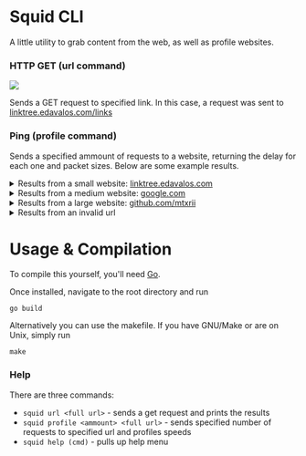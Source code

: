 # Squid CLI
A little utility to grab content from the web, as well as profile websites.

### HTTP GET (url command)

![](https://i.imgur.com/4mArxGu.png)

Sends a GET request to specified link. In this case, a request was sent to [linktree.edavalos.com/links](https://linktree.edavalos.com/links)

### Ping (profile command)
Sends a specified ammount of requests to a website, returning the delay for each one and packet sizes. Below are some example results.

<details>
  <summary>Results from a small website: <a href="https://linktree.edavalos.com/">linktree.edavalos.com</a></summary>
  <img src="https://i.imgur.com/dNoyxJU.png"></img>
</details>

<details>
  <summary>Results from a medium website: <a href="https://www.google.com/">google.com</a></summary>
  <img src="https://i.imgur.com/176gE9F.png"></img>
</details>

<details>
  <summary>Results from a large website: <a href="https://github.com/mtxrii">github.com/mtxrii</a></summary>
  <img src="https://i.imgur.com/VtGcsQP.png"></img>
</details>

<details>
  <summary>Results from an invalid url</summary>
  <img src="https://i.imgur.com/xKo2Vbr.png"></img>
</details>

# Usage & Compilation
To compile this yourself, you'll need [Go](https://golang.org/doc/install).

Once installed, navigate to the root directory and run
```
go build
```

Alternatively you can use the makefile. If you have GNU/Make or are on Unix, simply run
```
make
```

### Help
There are three commands:
* `squid url <full url>` - sends a get request and prints the results
* `squid profile <ammount> <full url>` - sends specified number of requests to specified url and profiles speeds
* `squid help (cmd)` - pulls up help menu
